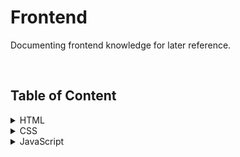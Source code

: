 # **Frontend**

Documenting frontend knowledge for later reference.

<br>

## **Table of Content**

<details>
<summary>HTML</summary>

- [HTML]()
- [head]()
- [Attributes]()

</details>

<!--  -->

<details>
<summary>CSS</summary>

- [CSS](./css/1-css.md)
- [Selectors](./css/2-selectors.md)

</details>

<!--  -->

<details>
<summary>JavaScript</summary>

- [JavaScript Destructuring](./js/js-destructuring.md)

</details>
